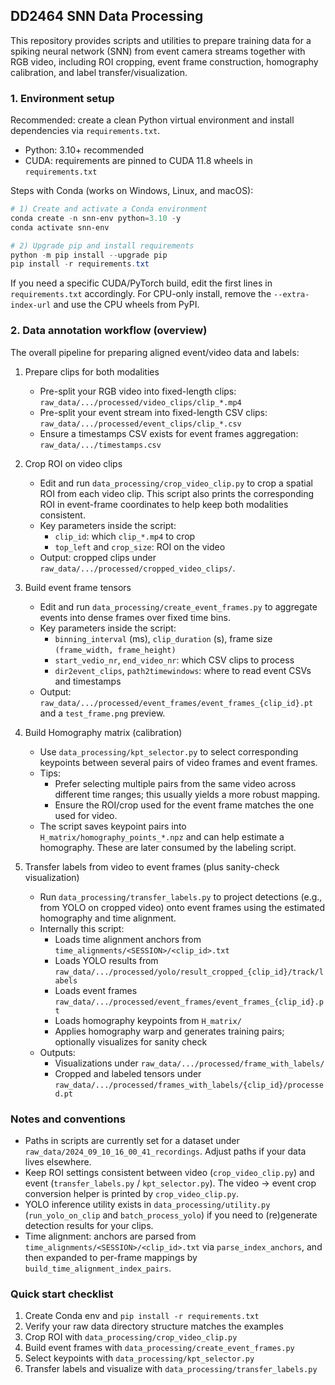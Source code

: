 ## DD2464 SNN Data Processing

This repository provides scripts and utilities to prepare training data for a spiking neural network (SNN) from event camera streams together with RGB video, including ROI cropping, event frame construction, homography calibration, and label transfer/visualization.

### 1. Environment setup

Recommended: create a clean Python virtual environment and install dependencies via `requirements.txt`.

- Python: 3.10+ recommended
- CUDA: requirements are pinned to CUDA 11.8 wheels in `requirements.txt`

Steps with Conda (works on Windows, Linux, and macOS):

```powershell
# 1) Create and activate a Conda environment
conda create -n snn-env python=3.10 -y
conda activate snn-env

# 2) Upgrade pip and install requirements
python -m pip install --upgrade pip
pip install -r requirements.txt
```

If you need a specific CUDA/PyTorch build, edit the first lines in `requirements.txt` accordingly. For CPU-only install, remove the `--extra-index-url` and use the CPU wheels from PyPI.

### 2. Data annotation workflow (overview)

The overall pipeline for preparing aligned event/video data and labels:

1) Prepare clips for both modalities
   - Pre-split your RGB video into fixed-length clips: `raw_data/.../processed/video_clips/clip_*.mp4`
   - Pre-split your event stream into fixed-length CSV clips: `raw_data/.../processed/event_clips/clip_*.csv`
   - Ensure a timestamps CSV exists for event frames aggregation: `raw_data/.../timestamps.csv`

2) Crop ROI on video clips
   - Edit and run `data_processing/crop_video_clip.py` to crop a spatial ROI from each video clip. This script also prints the corresponding ROI in event-frame coordinates to help keep both modalities consistent.
   - Key parameters inside the script:
     - `clip_id`: which `clip_*.mp4` to crop
     - `top_left` and `crop_size`: ROI on the video
   - Output: cropped clips under `raw_data/.../processed/cropped_video_clips/`.

3) Build event frame tensors
   - Edit and run `data_processing/create_event_frames.py` to aggregate events into dense frames over fixed time bins.
   - Key parameters inside the script:
     - `binning_interval` (ms), `clip_duration` (s), frame size `(frame_width, frame_height)`
     - `start_vedio_nr`, `end_video_nr`: which CSV clips to process
     - `dir2event_clips`, `path2timewindows`: where to read event CSVs and timestamps
   - Output: `raw_data/.../processed/event_frames/event_frames_{clip_id}.pt` and a `test_frame.png` preview.

4) Build Homography matrix (calibration)
   - Use `data_processing/kpt_selector.py` to select corresponding keypoints between several pairs of video frames and event frames.
   - Tips:
     - Prefer selecting multiple pairs from the same video across different time ranges; this usually yields a more robust mapping.
     - Ensure the ROI/crop used for the event frame matches the one used for video.
   - The script saves keypoint pairs into `H_matrix/homography_points_*.npz` and can help estimate a homography. These are later consumed by the labeling script.

5) Transfer labels from video to event frames (plus sanity-check visualization)
   - Run `data_processing/transfer_labels.py` to project detections (e.g., from YOLO on cropped video) onto event frames using the estimated homography and time alignment.
   - Internally this script:
     - Loads time alignment anchors from `time_alignments/<SESSION>/<clip_id>.txt`
     - Loads YOLO results from `raw_data/.../processed/yolo/result_cropped_{clip_id}/track/labels`
     - Loads event frames `raw_data/.../processed/event_frames/event_frames_{clip_id}.pt`
     - Loads homography keypoints from `H_matrix/`
     - Applies homography warp and generates training pairs; optionally visualizes for sanity check
   - Outputs:
     - Visualizations under `raw_data/.../processed/frame_with_labels/`
     - Cropped and labeled tensors under `raw_data/.../processed/frames_with_labels/{clip_id}/processed.pt`

### Notes and conventions

- Paths in scripts are currently set for a dataset under `raw_data/2024_09_10_16_00_41_recordings`. Adjust paths if your data lives elsewhere.
- Keep ROI settings consistent between video (`crop_video_clip.py`) and event (`transfer_labels.py` / `kpt_selector.py`). The video → event crop conversion helper is printed by `crop_video_clip.py`.
- YOLO inference utility exists in `data_processing/utility.py` (`run_yolo_on_clip` and `batch_process_yolo`) if you need to (re)generate detection results for your clips.
- Time alignment: anchors are parsed from `time_alignments/<SESSION>/<clip_id>.txt` via `parse_index_anchors`, and then expanded to per-frame mappings by `build_time_alignment_index_pairs`.

### Quick start checklist

1) Create Conda env and `pip install -r requirements.txt`
2) Verify your raw data directory structure matches the examples
3) Crop ROI with `data_processing/crop_video_clip.py`
4) Build event frames with `data_processing/create_event_frames.py`
5) Select keypoints with `data_processing/kpt_selector.py`
6) Transfer labels and visualize with `data_processing/transfer_labels.py`


